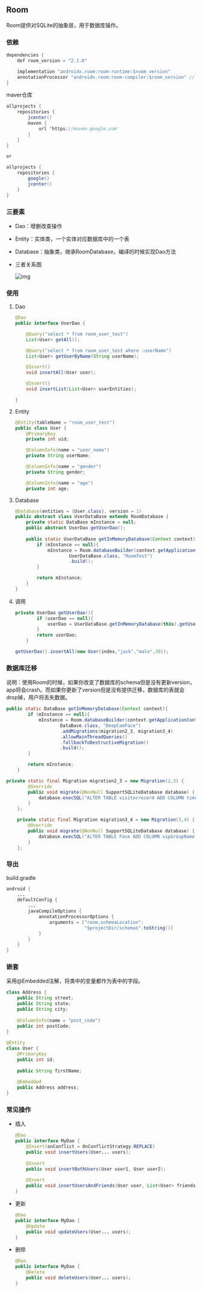 ## Room

Room提供对SQLite的抽象层，用于数据库操作。

### 依赖

~~~java
dependencies {
    def room_version = "2.1.0"

    implementation "androidx.room:room-runtime:$room_version"
    annotationProcessor "androidx.room:room-compiler:$room_version" // For Kotlin use kapt instead of annotationProcessor
}
~~~

maver仓库

~~~java
allprojects {
    repositories {
        jcenter()
        maven {
            url 'https://maven.google.com'
        }
    }
}

or

allprojects {
    repositories {
        google()
        jcenter()
    }
}
~~~

### 三要素

* Dao：增删改查操作

* Entity：实体类，一个实体对应数据库中的一个表

* Database：抽象类，继承RoomDatabase，编译的时候实现Dao方法

* 三者关系图

  ![img](https://github.com/RustLi/AndroidNote/blob/master/Room/room_architecture.png?raw=true)

### 使用

1. Dao

   ~~~java
   @Dao
   public interface UserDao {
   
       @Query("select * from room_user_test")
       List<User> getAll();
   
       @Query("select * from room_user_test where :userName")
       List<User> getUserByName(String userName);
   
       @Insert()
       void insertAll(User user);
   
       @Insert()
       void insertList(List<User> userEntities);
   
   }
   ~~~

2. Entity

   ~~~java
   @Entity(tableName = "room_user_test")
   public class User {
       @PrimaryKey
       private int uid;
   
       @ColumnInfo(name = "user_name")
       private String userName;
   
       @ColumnInfo(name = "gender")
       private String gender;
   
       @ColumnInfo(name = "age")
       private int age;
   ~~~

   

3. Database

   ~~~java
   @Database(entities = {User.class}, version = 1)
   public abstract class UserDataBase extends RoomDatabase {
       private static DataBase mInstance = null;
       public abstract UserDao getUserDao();
       
       public static UserDataBase getInMemoryDatabase(Context context){
           if (mInstance == null){
               mInstance = Room.databaseBuilder(context.getApplicationContext(),
                       UserDataBase.class, "RoomTest")
                       .build();
           }
   
           return mInstance;
       }
   }
   ~~~

   

4. 调用

   ~~~java
   private UserDao getUserDao(){
           if (userDao == null){
               userDao = UserDataBase.getInMemoryDatabase(this).getUserDao();
           }
           return userDao;
       }
   
   getUserDao().insertAll(new User(index,"jack","male",30));
   ~~~

### 数据库迁移

说明：使用Room的时候，如果你改变了数据库的schema但是没有更新version，app将会crash。而如果你更新了version但是没有提供迁移，数据库的表就会drop掉，用户将丢失数据。

~~~java
public static DataBase getInMemoryDatabase(Context context){
        if (mInstance == null){
            mInstance = Room.databaseBuilder(context.getApplicationContext(),
                    DataBase.class, "DeepCamFace")
                    .addMigrations(migration2_3, migration3_4)
                    .allowMainThreadQueries()
                    .fallbackToDestructiveMigration()
                    .build();
        }

        return mInstance;
    }

private static final Migration migration2_3 = new Migration(2,3) {
        @Override
        public void migrate(@NonNull SupportSQLiteDatabase database) {
            database.execSQL("ALTER TABLE visitorrecord ADD COLUMN timeStamp TEXT");
        }
    };

    private static final Migration migration3_4 = new Migration(3,4) {
        @Override
        public void migrate(@NonNull SupportSQLiteDatabase database) {
            database.execSQL("ALTER TABLE Face ADD COLUMN vipGroupName TEXT");
        }
    };
~~~

### 导出

build.gradle

~~~java
android {
    ...
    defaultConfig {
        ...
        javaCompileOptions {
            annotationProcessorOptions {
                arguments = ["room.schemaLocation":
                             "$projectDir/schemas".toString()]
            }
        }
    }
}
~~~

### 嵌套

采用@Embedded注解，将类中的变量都作为表中的字段。

~~~java
class Address {
    public String street;
    public String state;
    public String city;
 
    @ColumnInfo(name = "post_code")
    public int postCode;
}
 
@Entity
class User {
    @PrimaryKey
    public int id;
 
    public String firstName;
 
    @Embedded
    public Address address;
}
~~~

### 常见操作

* 插入

  ~~~java
  @Dao
  public interface MyDao {
      @Insert(onConflict = OnConflictStrategy.REPLACE)
      public void insertUsers(User... users);
   
      @Insert
      public void insertBothUsers(User user1, User user2);
   
      @Insert
      public void insertUsersAndFriends(User user, List<User> friends);
  }
  ~~~

* 更新

  ~~~java
  @Dao
  public interface MyDao {
      @Update
      public void updateUsers(User... users);
  }
  ~~~

* 删除

  ~~~java
  @Dao
  public interface MyDao {
      @Delete
      public void deleteUsers(User... users);
  }
  ~~~

  
